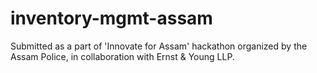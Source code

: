 # inventory-mgmt-assam

Submitted as a part of 'Innovate for Assam' hackathon organized by the Assam Police, in collaboration with Ernst & Young LLP. 

